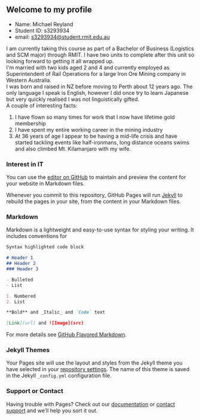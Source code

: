 ## Welcome to my profile
  
- Name: Michael Reyland  
- Student ID: s3293934  
- email: s3293934@student.rmit.edu.au  
  
I am currently taking this course as part of a Bachelor of Business (Logistics and SCM major) through RMIT. I have two units to complete after this unit so looking forward to getting it all wrapped up.  
I'm married with two kids aged 2 and 4 and currently employed as Superintendent of Rail Operations for a large Iron Ore Mining company in Western Australia.  
I was born and raised in NZ before moving to Perth about 12 years ago. The only language I speak is English, however I did once try to learn Japanese but very quickly realised I was not linguistically gifted.  
A couple of interesting facts:
1. I have flown so many times for work that I now have lifetime gold membership
2. I have spent my entire working career in the mining industry
3. At 36 years of age I appear to be having a mid-life crisis and have started tackling events like half-ironmans, long distance oceans swims and also climbed Mt. Kilamanjaro with my wife.  
  
### Interest in IT  
  


You can use the [editor on GitHub](https://github.com/mreyland/Michael-Reyland/edit/master/index.md) to maintain and preview the content for your website in Markdown files.

Whenever you commit to this repository, GitHub Pages will run [Jekyll](https://jekyllrb.com/) to rebuild the pages in your site, from the content in your Markdown files.

### Markdown

Markdown is a lightweight and easy-to-use syntax for styling your writing. It includes conventions for

```markdown
Syntax highlighted code block

# Header 1
## Header 2
### Header 3

- Bulleted
- List

1. Numbered
2. List

**Bold** and _Italic_ and `Code` text

[Link](url) and ![Image](src)
```

For more details see [GitHub Flavored Markdown](https://guides.github.com/features/mastering-markdown/).

### Jekyll Themes

Your Pages site will use the layout and styles from the Jekyll theme you have selected in your [repository settings](https://github.com/mreyland/Michael-Reyland/settings). The name of this theme is saved in the Jekyll `_config.yml` configuration file.

### Support or Contact

Having trouble with Pages? Check out our [documentation](https://help.github.com/categories/github-pages-basics/) or [contact support](https://github.com/contact) and we’ll help you sort it out.
